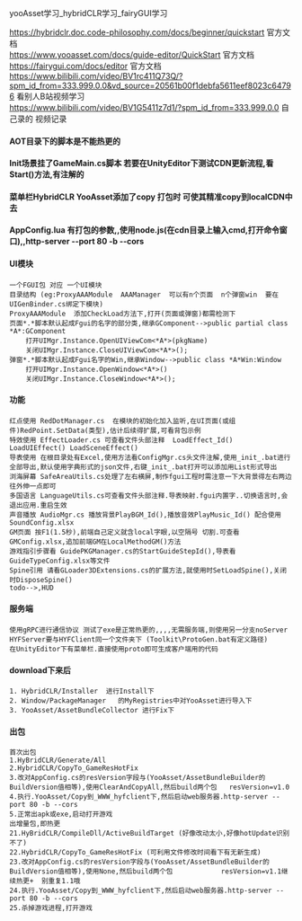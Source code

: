 yooAsset学习_hybridCLR学习_fairyGUI学习

   https://hybridclr.doc.code-philosophy.com/docs/beginner/quickstart 官方文档  
   https://www.yooasset.com/docs/guide-editor/QuickStart  官方文档  
 https://fairygui.com/docs/editor 官方文档   
 https://www.bilibili.com/video/BV1rc411Q73Q/?spm_id_from=333.999.0.0&vd_source=20561b00f1debfa5611eef8023c64796  看别人B站视频学习  
 https://www.bilibili.com/video/BV1G5411z7d1/?spm_id_from=333.999.0.0  自己录的  视频记录


#### AOT目录下的脚本是不能热更的
#### Init场景挂了GameMain.cs脚本 若要在UnityEditor下测试CDN更新流程,看Start()方法,有注解的
#### 菜单栏HybridCLR YooAsset添加了copy 打包时 可使其精准copy到localCDN中去
#### AppConfig.lua 有打包的参数,,使用node.js(在cdn目录上输入cmd,打开命令窗口),,http-server --port 80 -b --cors
#### 

#### UI模块
	一个FGUI包 对应 一个UI模块 
	目录结构 (eg:ProxyAAAModule  AAAManager  可以有n个页面  n个弹窗win  要在UIGenBinder.cs绑定下模块)
    ProxyAAAModule  添加CheckLoad方法下,打开(页面或弹窗)都需检测下
    页面*.*脚本默认起成Fgui的名字的部分类,继承GComponent-->public partial class *A*:GComponent
        打开UIMgr.Instance.OpenUIViewCom<*A*>(pkgName)  
        关闭UIMgr.Instance.CloseUIViewCom<*A*>();  
    弹窗*.*脚本默认起成Fgui名字的Win,继承Window-->public class *A*Win:Window  
        打开UIMgr.Instance.OpenWindow<*A*>()  
        关闭UIMgr.Instance.CloseWindow<*A*>();  
#### 功能
    红点使用 RedDotManager.cs  在模块的初始化加入监听,在UI页面(或组件)RedPoint.SetData(类型),估计后续得扩展,可看背包示例
    特效使用 EffectLoader.cs 可查看文件头部注释  LoadEffect_Id() LoadUIEffect() LoadSceneEffect()
    导表使用 在根目录处有Excel,使用方法看ConfigMgr.cs头文件注解,使用_init_.bat进行全部导出,默认使用字典形式的json文件,右键_init_.bat打开可以添加用List形式导出
    浏海屏幕 SafeAreaUtils.cs处理了左右横屏,制作fgui工程时需注意一下大背景得左右两边往外伸一点即可
	多国语言 LanguageUtils.cs可查看文件头部注释.导表映射.fgui内置字..切换语言时,会退出应用.重启生效
	声音播放 AudioMgr.cs 播放背景PlayBGM_Id(),播放音效PlayMusic_Id() 配合使用SoundConfig.xlsx
	GM页面 按F1(1.5秒),前端自己定义就含local字眼,以空隔号 切割.可查看GMConfig.xlsx,追加前端GM在LocalMethodGM()方法  
    游戏指引步骤看 GuidePKGManager.cs的StartGuideStepId(),导表看GuideTypeConfig.xlsx等文件 
    Spine引用 请看GLoader3DExtensions.cs的扩展方法,就使用时SetLoadSpine(),关闭时DisposeSpine()
    todo-->,HUD

####  服务端
    使用gRPC进行通信协议 测试了exe是正常热更的,,,,无需服务端,则使用另一分支noServer
    HYFServer要与HYFClient同一个文件夹下 (Toolkit\ProtoGen.bat有定义路径)
    在UnityEditor下有菜单栏.直接使用proto即可生成客户端用的代码

####  download下来后
    1. HybridCLR/Installer  进行Install下
    2. Window/PackageManager   的MyRegistries中对YooAsset进行导入下
    3. YooAsset/AssetBundleCollector 进行Fix下
    

#### 出包
    首次出包  
    1.HyBridCLR/Generate/All    
    2.HybridCLR/CopyTo_GameResHotFix
    3.改对AppConfig.cs的resVersion字段与(YooAsset/AssetBundleBuilder的BuildVersion值相等),使用ClearAndCopyAll,然后build两个包   resVersion=v1.0
    4.执行.YooAsset/Copy到_WWW_hyfclient下,然后启动web服务器.http-server --port 80 -b --cors
    5.正常出apk或exe,启动打开游戏
    出增量包,即热更
    21.HyBridCLR/CompileDll/ActiveBuildTarget (好像改动太小,好像hotUpdate识别不了)
    22.HybridCLR/CopyTo_GameResHotFix (可利用文件修改时间看下有无新生成)
    23.改对AppConfig.cs的resVersion字段与(YooAsset/AssetBundleBuilder的BuildVersion值相等),使用None,然后build两个包            resVersion=v1.1继续热更+  别重复1.1哦
    24.执行.YooAsset/Copy到_WWW_hyfclient下,然后启动web服务器.http-server --port 80 -b --cors
    25.杀掉游戏进程,打开游戏